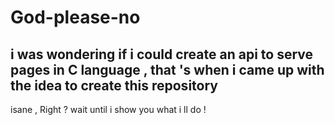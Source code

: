 # God-please-no
## i was wondering if i could create an api to serve pages in C language , that 's when i came up with the idea to create this repository
isane , Right ?
wait until i show you what i ll do !
